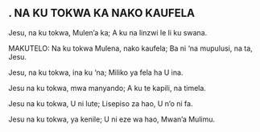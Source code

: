 ## . NA KU TOKWA KA NAKO KAUFELA

Jesu, na ku tokwa, Mulen’a ka;
A ku na linzwi le li ku swana.

MAKUTELO:
Na ku tokwa Mulena, nako kaufela;
Ba ni ‘na mupulusi, na ta, Jesu.


Jesu, na ku tokwa, ina ku ‘na;
Miliko ya fela ha U ina.


Jesu na ku tokwa, mwa manyando;
A ku te kapili, na timela.


Jesu na ku tokwa, U ni lute;
Lisepiso za hao, U n’o ni fa.


Jesu na ku tokwa, ya kenile;
U ni eze wa hao, Mwan’a Mulimu.

